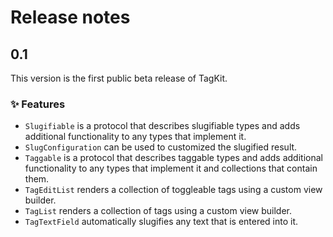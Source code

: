 # Release notes


## 0.1

This version is the first public beta release of TagKit. 

### ✨ Features

* `Slugifiable` is a protocol that describes slugifiable types and adds additional functionality to any types that implement it.
* `SlugConfiguration` can be used to customized the slugified result.
* `Taggable` is a protocol that describes taggable types and adds additional functionality to any types that implement it and collections that contain them.
* `TagEditList` renders a collection of toggleable tags using a custom view builder.
* `TagList` renders a collection of tags using a custom view builder.
* `TagTextField` automatically slugifies any text that is entered into it.

